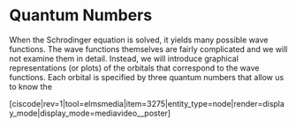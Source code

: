 <div style="float:right;margin:auto"><ebook-button title="Atomic Structure" link="https://genchem.science.psu.edu/02-4-quantum-numbers"></ebook-button></div>

# Quantum Numbers

When the Schrodinger equation is solved, it yields many possible wave functions. The wave functions themselves are fairly complicated and we will not examine them in detail.  Instead, we will introduce graphical representations (or plots) of the orbitals that correspond to the wave functions.  Each orbital is specified by three quantum numbers that allow us to know the 

[ciscode|rev=1|tool=elmsmedia|item=3275|entity_type=node|render=display_mode|display_mode=mediavideo__poster]